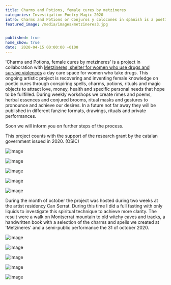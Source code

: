 ```yaml
---
title: Charms and Potions, female cures by metzineres
categories: Investigation Poetry Magic 2020
intro: Charms and Potions or Conjuros y colocones in spanish is a poetic investigation on female spirituality by women who use drugs.
featured_image: /media/images/metzineres3.jpg


published: true
home_show: true
date:  2020-04-15 00:00:00 +0100
---
```

'Charms and Potions, female cures by metzineres' is a project in collaboration with [Metzineres, shelter for women who use drugs and survive violences](http://metzineres.net/) a day care space for women who take drugs.
This ongoing artistic project is recovering and inventing female knowledge on poetic cures through conspiring spells, charms, potions, rituals and magic objects to attract love, money, health and specific personal needs that hope to be fullfilled. During weekly workshops we create rimes and poems, herbal essences and conjured brooms, ritual masks and gestures to pronounce and achieve our desires. In a future not far away they will be published in different fanzine formats, drawings, rituals and private performances.

Soon we will inform you on further steps of the process.

This project counts with the support of the research grant by the catalan government issued in 2020. (OSIC)


![image](/media/images/metzineres4.jpg)

![image](/media/images/metzineres2.jpg)

![image](/media/images/metzineres1.jpg)

![image](/media/images/metzineres5.jpg)

![image](/media/images/metzineres6.jpg)

During the month of october the project was hosted during two weeks at the artist residency Can Serrat. During this time I did a full fasting with only liquids to investigate this spiritual technique to achieve more clarity. The result were a walk on Montserrat mountain to old witchy caves and tracks, a handwritten book with a selection of the charms and spells we created at 'Metzineres' and a semi-public performance the 31 of october 2020.

![image](/media/images/metzineres7.jpg)

![image](/media/images/metzineres8.jpg)

![image](/media/images/metzineres9.jpg)

![image](/media/images/metzineres10.jpg)

![image](/media/images/metzineres11.jpg)